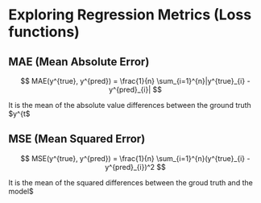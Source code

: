 # Exploring Regression Metrics (Loss functions)
## MAE (Mean Absolute Error)

$$ MAE(y^{true}, y^{pred}) = \frac{1}{n} \sum_{i=1}^{n}|y^{true}_{i} - 
y^{pred}_{i}| $$

It is the mean of the absolute value differences between the ground truth 
$y^{t$

## MSE (Mean Squared Error)
$$ MSE(y^{true}, y^{pred}) = \frac{1}{n} \sum_{i=1}^{n}(y^{true}_{i} - 
y^{pred}_{i})^2 $$

It is the mean of the squared differences between the groud truth and the 
model$
